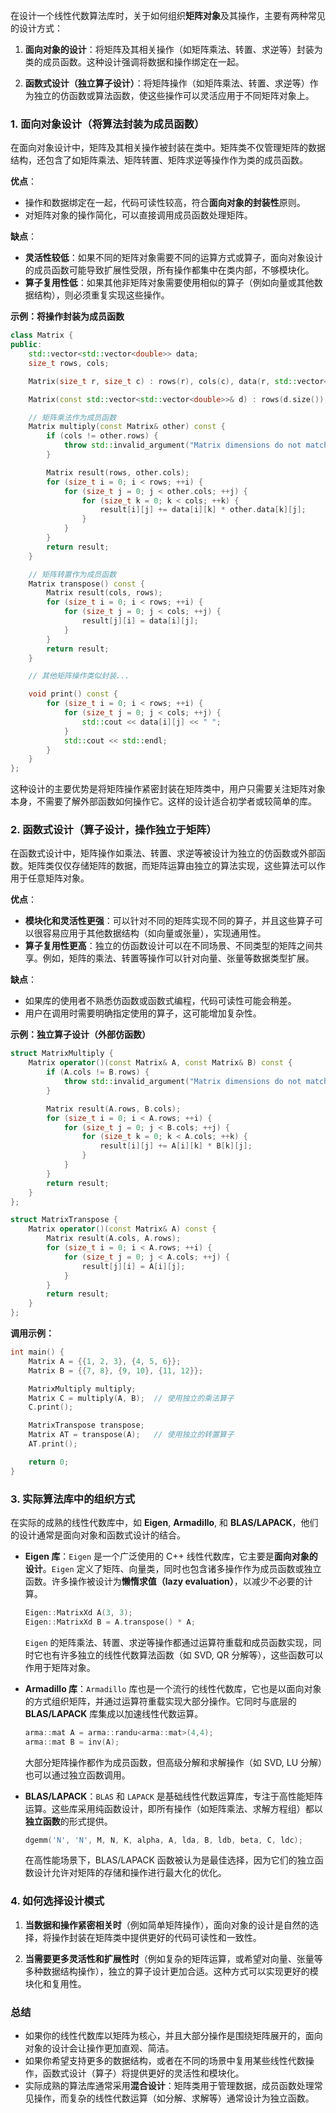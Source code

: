 在设计一个线性代数算法库时，关于如何组织**矩阵对象**及其操作，主要有两种常见的设计方式：

1. **面向对象的设计**：将矩阵及其相关操作（如矩阵乘法、转置、求逆等）封装为类的成员函数。这种设计强调将数据和操作绑定在一起。
   
2. **函数式设计（独立算子设计）**：将矩阵操作（如矩阵乘法、转置、求逆等）作为独立的仿函数或算法函数，使这些操作可以灵活应用于不同矩阵对象上。

### 1. **面向对象设计（将算法封装为成员函数）**

在面向对象设计中，矩阵及其相关操作被封装在类中。矩阵类不仅管理矩阵的数据结构，还包含了如矩阵乘法、矩阵转置、矩阵求逆等操作作为类的成员函数。

**优点**：
- 操作和数据绑定在一起，代码可读性较高，符合**面向对象的封装性**原则。
- 对矩阵对象的操作简化，可以直接调用成员函数处理矩阵。

**缺点**：
- **灵活性较低**：如果不同的矩阵对象需要不同的运算方式或算子，面向对象设计的成员函数可能导致扩展性受限，所有操作都集中在类内部，不够模块化。
- **算子复用性低**：如果其他非矩阵对象需要使用相似的算子（例如向量或其他数据结构），则必须重复实现这些操作。

**示例：将操作封装为成员函数**

```cpp
class Matrix {
public:
    std::vector<std::vector<double>> data;
    size_t rows, cols;

    Matrix(size_t r, size_t c) : rows(r), cols(c), data(r, std::vector<double>(c, 0.0)) {}

    Matrix(const std::vector<std::vector<double>>& d) : rows(d.size()), cols(d[0].size()), data(d) {}

    // 矩阵乘法作为成员函数
    Matrix multiply(const Matrix& other) const {
        if (cols != other.rows) {
            throw std::invalid_argument("Matrix dimensions do not match for multiplication.");
        }

        Matrix result(rows, other.cols);
        for (size_t i = 0; i < rows; ++i) {
            for (size_t j = 0; j < other.cols; ++j) {
                for (size_t k = 0; k < cols; ++k) {
                    result[i][j] += data[i][k] * other.data[k][j];
                }
            }
        }
        return result;
    }

    // 矩阵转置作为成员函数
    Matrix transpose() const {
        Matrix result(cols, rows);
        for (size_t i = 0; i < rows; ++i) {
            for (size_t j = 0; j < cols; ++j) {
                result[j][i] = data[i][j];
            }
        }
        return result;
    }

    // 其他矩阵操作类似封装...

    void print() const {
        for (size_t i = 0; i < rows; ++i) {
            for (size_t j = 0; j < cols; ++j) {
                std::cout << data[i][j] << " ";
            }
            std::cout << std::endl;
        }
    }
};
```

这种设计的主要优势是将矩阵操作紧密封装在矩阵类中，用户只需要关注矩阵对象本身，不需要了解外部函数如何操作它。这样的设计适合初学者或较简单的库。

### 2. **函数式设计（算子设计，操作独立于矩阵）**

在函数式设计中，矩阵操作如乘法、转置、求逆等被设计为独立的仿函数或外部函数。矩阵类仅仅存储矩阵的数据，而矩阵运算由独立的算法实现，这些算法可以作用于任意矩阵对象。

**优点**：
- **模块化和灵活性更强**：可以针对不同的矩阵实现不同的算子，并且这些算子可以很容易应用于其他数据结构（如向量或张量），实现通用性。
- **算子复用性更高**：独立的仿函数设计可以在不同场景、不同类型的矩阵之间共享。例如，矩阵的乘法、转置等操作可以针对向量、张量等数据类型扩展。

**缺点**：
- 如果库的使用者不熟悉仿函数或函数式编程，代码可读性可能会稍差。
- 用户在调用时需要明确指定使用的算子，这可能增加复杂性。

**示例：独立算子设计（外部仿函数）**

```cpp
struct MatrixMultiply {
    Matrix operator()(const Matrix& A, const Matrix& B) const {
        if (A.cols != B.rows) {
            throw std::invalid_argument("Matrix dimensions do not match for multiplication.");
        }

        Matrix result(A.rows, B.cols);
        for (size_t i = 0; i < A.rows; ++i) {
            for (size_t j = 0; j < B.cols; ++j) {
                for (size_t k = 0; k < A.cols; ++k) {
                    result[i][j] += A[i][k] * B[k][j];
                }
            }
        }
        return result;
    }
};

struct MatrixTranspose {
    Matrix operator()(const Matrix& A) const {
        Matrix result(A.cols, A.rows);
        for (size_t i = 0; i < A.rows; ++i) {
            for (size_t j = 0; j < A.cols; ++j) {
                result[j][i] = A[i][j];
            }
        }
        return result;
    }
};
```

**调用示例：**

```cpp
int main() {
    Matrix A = {{1, 2, 3}, {4, 5, 6}};
    Matrix B = {{7, 8}, {9, 10}, {11, 12}};

    MatrixMultiply multiply;
    Matrix C = multiply(A, B);  // 使用独立的乘法算子
    C.print();

    MatrixTranspose transpose;
    Matrix AT = transpose(A);   // 使用独立的转置算子
    AT.print();

    return 0;
}
```

### 3. **实际算法库中的组织方式**

在实际的成熟的线性代数库中，如 **Eigen**, **Armadillo**, 和 **BLAS/LAPACK**，他们的设计通常是面向对象和函数式设计的结合。

- **Eigen 库**：`Eigen` 是一个广泛使用的 C++ 线性代数库，它主要是**面向对象的设计**。`Eigen` 定义了矩阵、向量类，同时也包含诸多操作作为成员函数或独立函数。许多操作被设计为**懒惰求值（lazy evaluation）**，以减少不必要的计算。

    ```cpp
    Eigen::MatrixXd A(3, 3);
    Eigen::MatrixXd B = A.transpose() * A;
    ```

    `Eigen` 的矩阵乘法、转置、求逆等操作都通过运算符重载和成员函数实现，同时它也有许多独立的线性代数算法函数（如 SVD, QR 分解等），这些函数可以作用于矩阵对象。

- **Armadillo 库**：`Armadillo` 库也是一个流行的线性代数库，它也是以面向对象的方式组织矩阵，并通过运算符重载实现大部分操作。它同时与底层的 **BLAS/LAPACK** 库集成以加速线性代数运算。

    ```cpp
    arma::mat A = arma::randu<arma::mat>(4,4);
    arma::mat B = inv(A);
    ```

    大部分矩阵操作都作为成员函数，但高级分解和求解操作（如 SVD, LU 分解）也可以通过独立函数调用。

- **BLAS/LAPACK**：`BLAS` 和 `LAPACK` 是基础线性代数运算库，专注于高性能矩阵运算。这些库采用纯函数设计，即所有操作（如矩阵乘法、求解方程组）都以**独立函数**的形式提供。

    ```c
    dgemm('N', 'N', M, N, K, alpha, A, lda, B, ldb, beta, C, ldc);
    ```

    在高性能场景下，BLAS/LAPACK 函数被认为是最佳选择，因为它们的独立函数设计允许对矩阵的存储和操作进行最大化的优化。

### 4. **如何选择设计模式**

1. **当数据和操作紧密相关时**（例如简单矩阵操作），面向对象的设计是自然的选择，将操作封装在矩阵类中提供更好的代码可读性和一致性。

2. **当需要更多灵活性和扩展性时**（例如复杂的矩阵运算，或希望对向量、张量等多种数据结构操作），独立的算子设计更加合适。这种方式可以实现更好的模块化和复用性。

### 总结

- 如果你的线性代数库以矩阵为核心，并且大部分操作是围绕矩阵展开的，面向对象的设计会让操作更加直观、简洁。
- 如果你希望支持更多的数据结构，或者在不同的场景中复用某些线性代数操作，函数式设计（算子）将提供更好的灵活性和模块化。
- 实际成熟的算法库通常采用**混合设计**：矩阵类用于管理数据，成员函数处理常见操作，而复杂的线性代数运算（如分解、求解等）通常设计为独立函数。